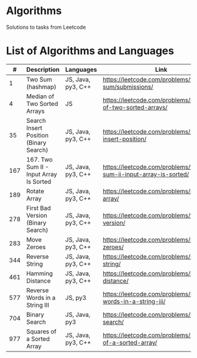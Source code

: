 # Algorithms

Solutions to tasks from Leetcode

# List of Algorithms and Languages

| #   | Description                             | Languages          | Link                                                            |
| --- | --------------------------------------- | ------------------ | --------------------------------------------------------------- |
| 1   | Two Sum (hashmap)                       | JS, Java, py3, C++ | https://leetcode.com/problems/two-sum/submissions/              |
| 4   | Median of Two Sorted Arrays             | JS                 | https://leetcode.com/problems/median-of-two-sorted-arrays/      |
| 35  | Search Insert Position (Binary Search)  | JS, Java, py3, C++ | https://leetcode.com/problems/search-insert-position/           |
| 167 | 167. Two Sum II - Input Array Is Sorted | JS, Java, py3, C++ | https://leetcode.com/problems/two-sum-ii-input-array-is-sorted/ |
| 189 | Rotate Array                            | JS, Java, py3, C++ | https://leetcode.com/problems/rotate-array/                     |
| 278 | First Bad Version (Binary Search)       | JS, Java, py3, C++ | https://leetcode.com/problems/first-bad-version/                |
| 283 | Move Zeroes                             | JS, Java, py3, C++ | https://leetcode.com/problems/move-zeroes/                      |
| 344 | Reverse String                          | JS, Java, py3, C++ | https://leetcode.com/problems/reverse-string/                   |
| 461 | Hamming Distance                        | JS, Java, py3, C++ | https://leetcode.com/problems/hamming-distance/                 |
| 577 | Reverse Words in a String III           | JS, py3            | https://leetcode.com/problems/reverse-words-in-a-string-iii/    |
| 704 | Binary Search                           | JS, Java, py3      | https://leetcode.com/problems/binary-search/                    |
| 977 | Squares of a Sorted Array               | JS, Java, py3, C++ | https://leetcode.com/problems/squares-of-a-sorted-array/        |
